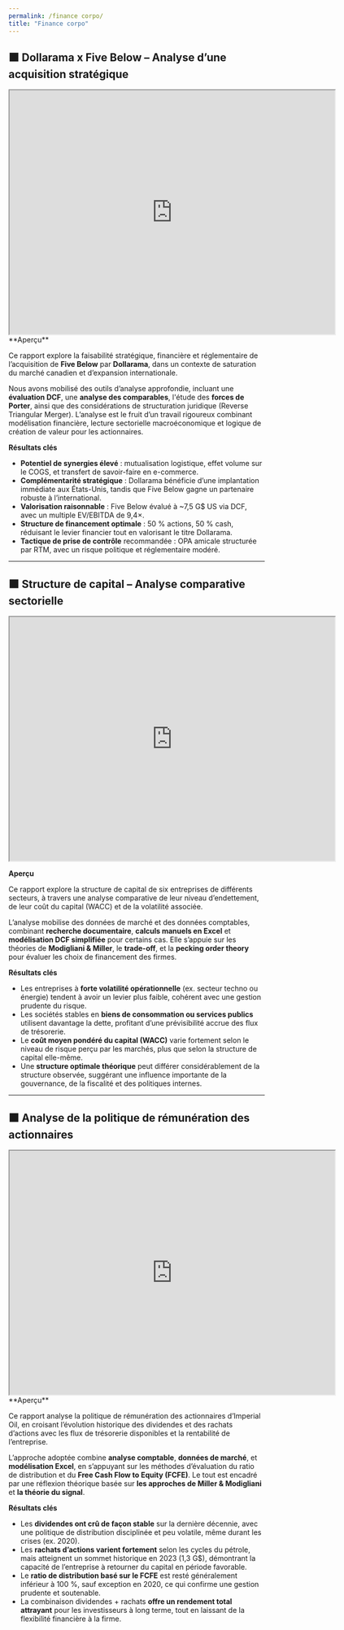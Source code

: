 ```yaml
---
permalink: /finance corpo/
title: "Finance corpo"
---
```

## ⬛ Dollarama x Five Below – Analyse d’une acquisition stratégique  

<iframe src="https://drive.google.com/file/d/1HfJiV9tvcVPyAaS4YUHcSuGH1KNMGn1s/preview" width="640" height="480" allow="autoplay"></iframe>
<br>
**Aperçu**

Ce rapport explore la faisabilité stratégique, financière et réglementaire de l’acquisition de **Five Below** par **Dollarama**, dans un contexte de saturation du marché canadien et d’expansion internationale.  

Nous avons mobilisé des outils d’analyse approfondie, incluant une **évaluation DCF**, une **analyse des comparables**, l'étude des **forces de Porter**, ainsi que des considérations de structuration juridique (Reverse Triangular Merger). L’analyse est le fruit d’un travail rigoureux combinant modélisation financière, lecture sectorielle macroéconomique et logique de création de valeur pour les actionnaires.

**Résultats clés**

- **Potentiel de synergies élevé** : mutualisation logistique, effet volume sur le COGS, et transfert de savoir-faire en e-commerce.
- **Complémentarité stratégique** : Dollarama bénéficie d’une implantation immédiate aux États-Unis, tandis que Five Below gagne un partenaire robuste à l’international.
- **Valorisation raisonnable** : Five Below évalué à ~7,5 G$ US via DCF, avec un multiple EV/EBITDA de 9,4×.
- **Structure de financement optimale** : 50 % actions, 50 % cash, réduisant le levier financier tout en valorisant le titre Dollarama.
- **Tactique de prise de contrôle** recommandée : OPA amicale structurée par RTM, avec un risque politique et réglementaire modéré.
  
---

## ⬛ Structure de capital – Analyse comparative sectorielle  

<iframe src="https://drive.google.com/file/d/1du31LvzdSEn6EwnbGLG5A9cXF2bYaIij/preview" width="640" height="480" allow="autoplay"></iframe>
<br>

**Aperçu**  

Ce rapport explore la structure de capital de six entreprises de différents secteurs, à travers une analyse comparative de leur niveau d’endettement, de leur coût du capital (WACC) et de la volatilité associée.

L’analyse mobilise des données de marché et des données comptables, combinant **recherche documentaire**, **calculs manuels en Excel** et **modélisation DCF simplifiée** pour certains cas. Elle s’appuie sur les théories de **Modigliani & Miller**, le **trade-off**, et la **pecking order theory** pour évaluer les choix de financement des firmes.

**Résultats clés**

- Les entreprises à **forte volatilité opérationnelle** (ex. secteur techno ou énergie) tendent à avoir un levier plus faible, cohérent avec une gestion prudente du risque.
- Les sociétés stables en **biens de consommation ou services publics** utilisent davantage la dette, profitant d’une prévisibilité accrue des flux de trésorerie.
- Le **coût moyen pondéré du capital (WACC)** varie fortement selon le niveau de risque perçu par les marchés, plus que selon la structure de capital elle-même.
- Une **structure optimale théorique** peut différer considérablement de la structure observée, suggérant une influence importante de la gouvernance, de la fiscalité et des politiques internes.
  
---

## ⬛ Analyse de la politique de rémunération des actionnaires

<iframe src="https://drive.google.com/file/d/1aBkvIBhhYo9SBQHgQQQI4kmXEhrgj7eF/preview" width="640" height="480" allow="autoplay"></iframe>
<br>
**Aperçu**  

Ce rapport analyse la politique de rémunération des actionnaires d’Imperial Oil, en croisant l’évolution historique des dividendes et des rachats d’actions avec les flux de trésorerie disponibles et la rentabilité de l’entreprise. 

L’approche adoptée combine **analyse comptable**, **données de marché**, et **modélisation Excel**, en s’appuyant sur les méthodes d’évaluation du ratio de distribution et du **Free Cash Flow to Equity (FCFE)**. Le tout est encadré par une réflexion théorique basée sur **les approches de Miller & Modigliani** et **la théorie du signal**.

**Résultats clés**  

- Les **dividendes ont crû de façon stable** sur la dernière décennie, avec une politique de distribution disciplinée et peu volatile, même durant les crises (ex. 2020).
- Les **rachats d’actions varient fortement** selon les cycles du pétrole, mais atteignent un sommet historique en 2023 (1,3 G$), démontrant la capacité de l’entreprise à retourner du capital en période favorable.
- Le **ratio de distribution basé sur le FCFE** est resté généralement inférieur à 100 %, sauf exception en 2020, ce qui confirme une gestion prudente et soutenable.
- La combinaison dividendes + rachats **offre un rendement total attrayant** pour les investisseurs à long terme, tout en laissant de la flexibilité financière à la firme.
